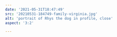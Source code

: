 ```yaml
---
date: '2021-05-31T18:47:49'
src: '20210531-184749-family-virginia.jpg'
alt: 'portrait of Rhys the dog in profile, close'
aspect: '3:2'

---
```

